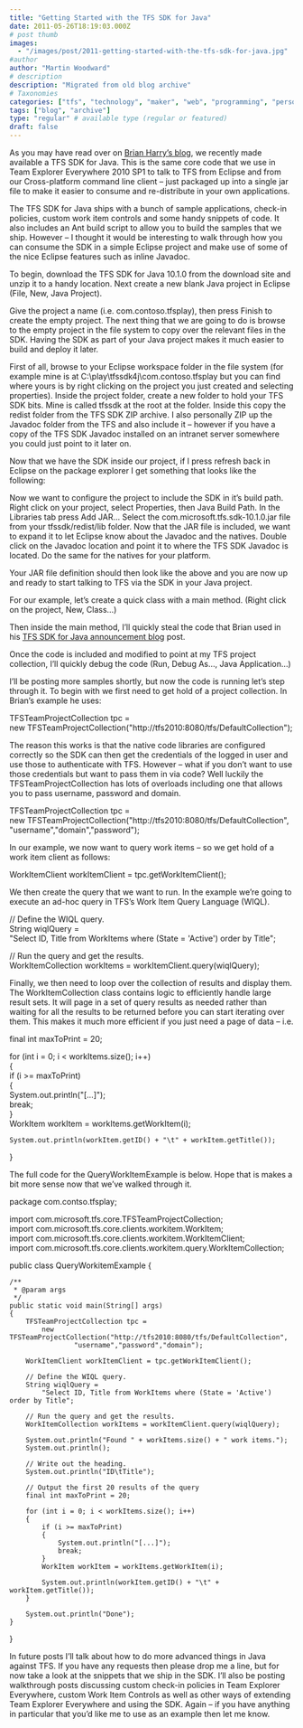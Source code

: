 ```yaml
---
title: "Getting Started with the TFS SDK for Java"
date: 2011-05-26T18:19:03.000Z
# post thumb
images:
  - "/images/post/2011-getting-started-with-the-tfs-sdk-for-java.jpg"
#author
author: "Martin Woodward"
# description
description: "Migrated from old blog archive"
# Taxonomies
categories: ["tfs", "technology", "maker", "web", "programming", "personal"]
tags: ["blog", "archive"]
type: "regular" # available type (regular or featured)
draft: false
---
```


As you may have read over on [Brian Harry’s blog](http://blogs.msdn.com/b/bharry/archive/2011/05/16/announcing-a-java-sdk-for-tfs.aspx), we recently made available a TFS SDK for Java. This is the same core code that we use in Team Explorer Everywhere 2010 SP1 to talk to TFS from Eclipse and from our Cross-platform command line client – just packaged up into a single jar file to make it easier to consume and re-distribute in your own applications.

The TFS SDK for Java ships with a bunch of sample applications, check-in policies, custom work item controls and some handy snippets of code. It also includes an Ant build script to allow you to build the samples that we ship. However – I thought it would be interesting to walk through how you can consume the SDK in a simple Eclipse project and make use of some of the nice Eclipse features such as inline Javadoc.

To begin, download the TFS SDK for Java 10.1.0 from the download site and unzip it to a handy location. Next create a new blank Java project in Eclipse (File, New, Java Project).

Give the project a name (i.e. com.contoso.tfsplay), then press Finish to create the empty project. The next thing that we are going to do is browse to the empty project in the file system to copy over the relevant files in the SDK. Having the SDK as part of your Java project makes it much easier to build and deploy it later.

First of all, browse to your Eclipse workspace folder in the file system (for example mine is at C:\play\tfssdk4j\com.contoso.tfsplay but you can find where yours is by right clicking on the project you just created and selecting properties). Inside the project folder, create a new folder to hold your TFS SDK bits. Mine is called tfssdk at the root at the folder. Inside this copy the redist folder from the TFS SDK ZIP archive. I also personally ZIP up the Javadoc folder from the TFS and also include it – however if you have a copy of the TFS SDK Javadoc installed on an intranet server somewhere you could just point to it later on.

Now that we have the SDK inside our project, if I press refresh back in Eclipse on the package explorer I get something that looks like the following:

[](http://www.woodwardweb.com/Windows-Live-Writer/Getting-Started-with-the-TFS-SDK-for-Jav_8CCD/image_5.png)

Now we want to configure the project to include the SDK in it’s build path. Right click on your project, select Properties, then Java Build Path. In the Libraries tab press Add JAR… Select the com.microsoft.tfs.sdk-10.1.0.jar file from your tfssdk/redist/lib folder. Now that the JAR file is included, we want to expand it to let Eclipse know about the Javadoc and the natives. Double click on the Javadoc location and point it to where the TFS SDK Javadoc is located. Do the same for the natives for your platform.

[](http://www.woodwardweb.com/Windows-Live-Writer/Getting-Started-with-the-TFS-SDK-for-Jav_8CCD/image_11.png)

Your JAR file definition should then look like the above and you are now up and ready to start talking to TFS via the SDK in your Java project.

For our example, let’s create a quick class with a main method. (Right click on the project, New, Class…)

[](http://www.woodwardweb.com/Windows-Live-Writer/Getting-Started-with-the-TFS-SDK-for-Jav_8CCD/image_9.png)

Then inside the main method, I’ll quickly steal the code that Brian used in his [TFS SDK for Java announcement blog](http://blogs.msdn.com/b/bharry/archive/2011/05/16/announcing-a-java-sdk-for-tfs.aspx) post.

[](http://www.woodwardweb.com/Windows-Live-Writer/Getting-Started-with-the-TFS-SDK-for-Jav_8CCD/image_15.png)

Once the code is included and modified to point at my TFS project collection, I’ll quickly debug the code (Run, Debug As…, Java Application…)

I’ll be posting more samples shortly, but now the code is running let’s step through it. To begin with we first need to get hold of a project collection. In Brian’s example he uses:

TFSTeamProjectCollection tpc =  
 new TFSTeamProjectCollection("http://tfs2010:8080/tfs/DefaultCollection");

The reason this works is that the native code libraries are configured correctly so the SDK can then get the credentials of the logged in user and use those to authenticate with TFS. However – what if you don’t want to use those credentials but want to pass them in via code? Well luckily the TFSTeamProjectCollection has lots of overloads including one that allows you to pass username, password and domain.

[](http://www.woodwardweb.com/Windows-Live-Writer/Getting-Started-with-the-TFS-SDK-for-Jav_8CCD/image_17.png)

TFSTeamProjectCollection tpc =  
 new TFSTeamProjectCollection("http://tfs2010:8080/tfs/DefaultCollection",  
 "username","domain","password");

In our example, we now want to query work items – so we get hold of a work item client as follows:

WorkItemClient workItemClient = tpc.getWorkItemClient();

We then create the query that we want to run. In the example we’re going to execute an ad-hoc query in TFS’s Work Item Query Language (WIQL).

// Define the WIQL query.  
String wiqlQuery =  
 "Select ID, Title from WorkItems where (State = 'Active') order by Title";

// Run the query and get the results.  
WorkItemCollection workItems = workItemClient.query(wiqlQuery);

Finally, we then need to loop over the collection of results and display them. The WorkItemCollection class contains logic to efficiently handle large result sets. It will page in a set of query results as needed rather than waiting for all the results to be returned before you can start iterating over them. This makes it much more efficient if you just need a page of data – i.e.

final int maxToPrint = 20;

for (int i = 0; i < workItems.size(); i++)  
{  
 if (i >= maxToPrint)  
 {  
 System.out.println("[...]");  
 break;  
 }  
 WorkItem workItem = workItems.getWorkItem(i);

    System.out.println(workItem.getID() + "\t" + workItem.getTitle());

}

The full code for the QueryWorkItemExample is below. Hope that is makes a bit more sense now that we’ve walked through it.

package com.contso.tfsplay;

import com.microsoft.tfs.core.TFSTeamProjectCollection;  
import com.microsoft.tfs.core.clients.workitem.WorkItem;  
import com.microsoft.tfs.core.clients.workitem.WorkItemClient;  
import com.microsoft.tfs.core.clients.workitem.query.WorkItemCollection;

public class QueryWorkitemExample {

    /**
     * @param args
     */
    public static void main(String[] args)
    {
        TFSTeamProjectCollection tpc =
            new TFSTeamProjectCollection("http://tfs2010:8080/tfs/DefaultCollection",
                    "username","password","domain");

        WorkItemClient workItemClient = tpc.getWorkItemClient();

        // Define the WIQL query.
        String wiqlQuery =
            "Select ID, Title from WorkItems where (State = 'Active') order by Title";

        // Run the query and get the results.
        WorkItemCollection workItems = workItemClient.query(wiqlQuery);

        System.out.println("Found " + workItems.size() + " work items.");
        System.out.println();

        // Write out the heading.
        System.out.println("ID\tTitle");

        // Output the first 20 results of the query
        final int maxToPrint = 20;

        for (int i = 0; i < workItems.size(); i++)
        {
            if (i >= maxToPrint)
            {
                System.out.println("[...]");
                break;
            }
            WorkItem workItem = workItems.getWorkItem(i);

            System.out.println(workItem.getID() + "\t" + workItem.getTitle());
        }

        System.out.println("Done");
    }

}

In future posts I’ll talk about how to do more advanced things in Java against TFS. If you have any requests then please drop me a line, but for now take a look at the snippets that we ship in the SDK. I’ll also be posting walkthrough posts discussing custom check-in policies in Team Explorer Everywhere, custom Work Item Controls as well as other ways of extending Team Explorer Everywhere and using the SDK. Again – if you have anything in particular that you’d like me to use as an example then let me know.
